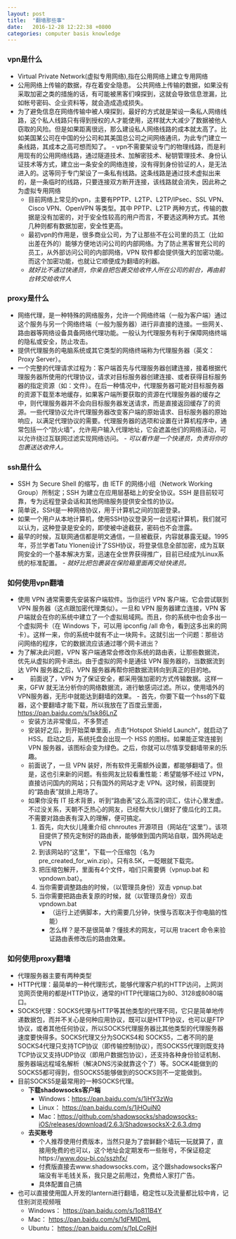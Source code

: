 ```yaml
---
layout: post
title:  "翻墙那些事"
date:   2016-12-28 12:22:38 +0800
categories: computer basis knowledge
---
```



### vpn是什么
 - Virtual Private Network(虚拟专用网络),指在公用网络上建立专用网络
  - 公用网络上传输的数据，存在着安全隐患。 公共网络上传输的数据，如果没有采取加密之类的措施的话，有可能被黑客们嗅探到，这就会导致信息泄漏，比如帐号密码、企业资料等，就会造成造成损失。
   - 为了避免信息在网络传输中被人嗅探到，最好的方式就是架设一条私人网络线路，这个私人线路只有得到授权的人才能使用，这样就大大减少了数据被他人窃取的风险。但是如果距离很远，那么建设私人网络线路的成本就太高了。比如美国某公司在中国的分公司和其美国总公司之间网络通讯，为此专门建立一条线路，其成本之高可想而知了。
    - vpn不需要架设专门的物理线路，而是利用现有的公用网络线路，通过隧道技术、加解密技术、秘钥管理技术、身份认证技术等方式，建立出一条安全的网络连接，没有得到身份验证的人，是无法进入的。这等同于专门架设了一条私有线路。这条线路是通过技术虚拟出来的，是一条临时的线路，只要连接双方断开连接，该线路就会消失，因此称之为虚拟专用网络
     - 目前网络上常见的vpn，主要有PPTP、L2TP、L2TP/IPsec、SSL VPN、Cisco VPN、OpenVPN 等类型。其中 PPTP、L2TP 两种方式，传输的数据是没有加密的，对于安全性较高的用户而言，不要选这两种方式。其他几种则都有数据加密，安全性更高。
      - 最初vpn的作用是，很多商业公司，为了让那些不在公司里的员工（比如出差在外的）能够方便地访问公司的内部网络。为了防止黑客冒充公司的员工，从外部访问公司的内部网络，VPN 软件都会提供强大的加密功能。而这个加密功能，也就让它顺便成为翻墙的利器。
       -  *就好比不通过快递员，你亲自把包裹交给收件人所在公司的前台，再由前台转交给收件人*

### **proxy是什么**
 - 网络代理，是一种特殊的网络服务，允许一个网络终端（一般为客户端）通过这个服务与另一个网络终端（一般为服务器）进行非直接的连接。一些网关、路由器等网络设备具备网络代理功能。一般认为代理服务有利于保障网络终端的隐私或安全，防止攻击。
  - 提供代理服务的电脑系统或其它类型的网络终端称为代理服务器（英文：Proxy Server）。
   - 一个完整的代理请求过程为：客户端首先与代理服务器创建连接，接着根据代理服务器所使用的代理协议，请求对目标服务器创建连接、或者获得目标服务器的指定资源（如：文件）。在后一种情况中，代理服务器可能对目标服务器的资源下载至本地缓存，如果客户端所要获取的资源在代理服务器的缓存之中，则代理服务器并不会向目标服务器发送请求，而是直接返回缓存了的资源。一些代理协议允许代理服务器改变客户端的原始请求、目标服务器的原始响应，以满足代理协议的需要。代理服务器的选项和设置在计算机程序中，通常包括一个“防火墙”，允许用户输入代理地址，它会遮盖他们的网络活动，可以允许绕过互联网过滤实现网络访问。
    - *可以看作是一个快递员，负责将你的包裹送达收件人。*

### ssh是什么
 - SSH 为 Secure Shell 的缩写，由 IETF 的网络小组（Network Working Group）所制定；SSH 为建立在应用层基础上的安全协议。SSH 是目前较可靠，专为远程登录会话和其他网络服务提供安全性的协议。
  - 简单说，SSH是一种网络协议，用于计算机之间的加密登录。
   - 如果一个用户从本地计算机，使用SSH协议登录另一台远程计算机，我们就可以认为，这种登录是安全的，即使被中途截获，密码也不会泄露。
   - 最早的时候，互联网通信都是明文通信，一旦被截获，内容就暴露无疑。1995年，芬兰学者Tatu Ylonen设计了SSH协议，将登录信息全部加密，成为互联网安全的一个基本解决方案，迅速在全世界获得推广，目前已经成为Linux系统的标准配置。
    - *就好比把包裹装在保险箱里面再交给快递员。*

### 如何使用vpn翻墙
 - 使用 VPN 通常需要先安装客户端软件。当你运行 VPN 客户端，它会尝试联到 VPN 服务器（这点跟加密代理类似）。一旦和 VPN 服务器建立连接，VPN 客户端就会在你的系统中建立了一个虚拟局域网。而且，你的系统中也会多出一个虚拟网卡（在 Windows 下，可以用 ipconfig /all 命令，看到这多出来的网卡）。这样一来，你的系统中就有不止一块网卡。这就引出一个问题：那些访问网络的程序，它的数据流应该通过哪个网卡进出？
  - 为了解决此问题，VPN 客户端通常会修改你系统的路由表，让那些数据流，优先从虚拟的网卡进出。由于虚拟的网卡是通往 VPN 服务器的，当数据流到达 VPN 服务器之后，VPN 服务器再帮你把数据流转向到真正的目的地。
   - 　　前面说了，VPN 为了保证安全，都采用强加密的方式传输数据。这样一来，GFW 就无法分析你的网络数据流，进行敏感词过滤。所以，使用墙外的VPN服务器，无形中就能达到翻墙的效果。
    - 首先，你要下载一个hss的下载器，这个要翻墙才能下载，所以我放在了百度云里面，https://pan.baidu.com/s/1sk86LnZ  
     - 安装方法非常傻瓜，不多赘述
      - 安装好之后，到开始菜单里面，点击“Hotspot Shield Launch”，就启动了 HSS。启动之后，系统托盘会出现一个 HSS 的图标。如果能正常连接到 VPN 服务器，该图标会变为绿色。之后，你就可以尽情享受翻墙带来的乐趣。
       - 前面说了，一旦 VPN 装好，所有软件无需额外设置，都能够翻墙了。但是，这也引来新的问题。有些网友比较看重性能：希望能够不经过 VPN，直接访问国内的网站；只有国外的网站才走 VPN。这时候，前面提到的“路由表”就排上用场了。
        - 如果你没有 IT 技术背景，听到“路由表”这么高深的词汇，估计心里发虚。不过没关系，天朝不乏热心的网友，已经帮大伙儿做好了傻瓜化的工具。不需要对路由表有深入的理解，便可搞定。
            1. 首先，向大伙儿隆重介绍 chnroutes 开源项目（网站在“这里”）。该项目提供了预先定制好的路由表，能够做到国内网站自联，国外网站走VPN
            2. 到该网站的“这里”，下载一个压缩包（名为 pre_created_for_win.zip）。只有8.5K，一眨眼就下载完。
            3. 把压缩包解开，里面有4个文件，咱们只需要俩（vpnup.bat 和 vpndown.bat）。
            4. 当你需要调整路由的时候，（以管理员身份）双击 vpnup.bat
            5. 当你需要把路由表复原的时候，就（以管理员身份）双击 vpndown.bat
                - （运行上述俩脚本，大约需要几分钟，快慢与否取决于你电脑的性能）
                - 怎么样？是不是很简单？懂技术的网友，可以用 tracert 命令来验证路由表修改后的路由效果。

### 如何使用proxy翻墙

- 代理服务器主要有两种类型
- HTTP代理：最简单的一种代理形式，能够代理客户机的HTTP访问，上网浏览网页使用的都是HTTP协议，通常的HTTP代理端口为80、3128或8080端口。
- SOCKS代理：SOCKS代理与HTTP等其他类型的代理不同，它只是简单地传递数据包，而并不关心是何种应用协议，既可以是HTTP协议，也可以是FTP协议，或者其他任何协议，所以SOCKS代理服务器比其他类型的代理服务器速度要快得多。SOCKS代理又分为SOCKS4和 SOCKS5，二者不同的是SOCKS4代理只支持TCP协议（即传输控制协议），而SOCKS5代理则既支持TCP协议又支持UDP协议（即用户数据包协议），还支持各种身份验证机制、服务器端远程域名解析（解决DNS污染就靠这个了）等。SOCK4能做到的SOCKS5都可得到，但SOCKS5能够做到的SOCKS则不一定能做到。
- 目前SOCKS5是最常用的一种SOCKS代理。
    - **下载shadowsocks客户端**
        - Windows：https://pan.baidu.com/s/1jHY3zWq
        - Linux：   https://pan.baidu.com/s/1jHOuiN0
        - Mac：https://github.com/shadowsocks/shadowsocks-iOS/releases/download/2.6.3/ShadowsocksX-2.6.3.dmg
    - **去买账号**
        - 个人推荐使用付费版本，当然只是为了尝鲜翻个墙玩一玩就算了，直接用免费的也可以，这个地址会定期发布一些账号，不保证稳定https://www.dou-bi.co/sszhfx/
        - 付费版直接去www.shadowsocks.com，这个跟shadowsocks客户端没有半毛钱关系，我只是之前用过，免费给人家打广告。
        - 具体配置自己搞
- 也可以直接使用国人开发的lantern进行翻墙，稳定性以及流量都比较中肯，记住别浏览视频哦
    - Windows： https://pan.baidu.com/s/1o811B4Y
    - Mac：     https://pan.baidu.com/s/1dFMIDmL
    - Ubuntu：  https://pan.baidu.com/s/1pLCoRjH
